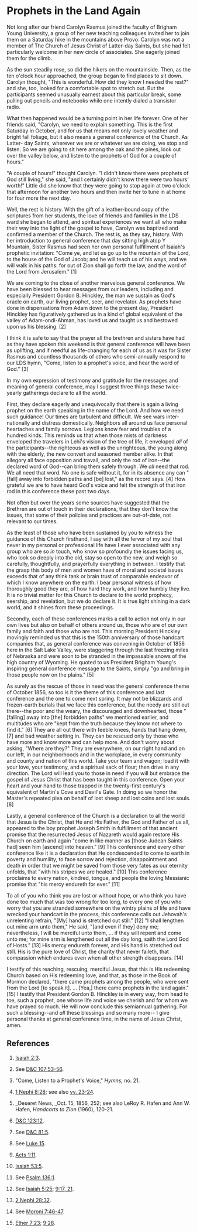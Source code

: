 # Prophets in the Land Again

Not long after our friend Carolyn Rasmus joined the faculty of Brigham Young
University, a group of her new teaching colleagues invited her to join them on
a Saturday hike in the mountains above Provo. Carolyn was not a member of The
Church of Jesus Christ of Latter-day Saints, but she had felt particularly
welcome in her new circle of associates. She eagerly joined them for the
climb.

As the sun steadily rose, so did the hikers on the mountainside. Then, as the
ten o'clock hour approached, the group began to find places to sit down.
Carolyn thought, "This is wonderful. How did they know I needed the rest?" and
she, too, looked for a comfortable spot to stretch out. But the participants
seemed unusually earnest about this particular break, some pulling out pencils
and notebooks while one intently dialed a transistor radio.

What then happened would be a turning point in her life forever. One of her
friends said, "Carolyn, we need to explain something. This is the first
Saturday in October, and for us that means not only lovely weather and bright
fall foliage, but it also means a general conference of the Church. As Latter-
day Saints, wherever we are or whatever we are doing, we stop and listen. So
we are going to sit here among the oak and the pines, look out over the valley
below, and listen to the prophets of God for a couple of hours."

"A couple of hours!" thought Carolyn. "I didn't know there were prophets of
God still living," she said, "and I certainly didn't know there were two
hours' worth!" Little did she know that they were going to stop again at two
o'clock that afternoon for another two hours and then invite her to tune in at
home for four more the next day.

Well, the rest is history. With the gift of a leather-bound copy of the
scriptures from her students, the love of friends and families in the LDS ward
she began to attend, and spiritual experiences we want all who make their way
into the light of the gospel to have, Carolyn was baptized and confirmed a
member of the Church. The rest is, as they say, history. With her introduction
to general conference that day sitting high atop Y Mountain, Sister Rasmus had
seen her own personal fulfillment of Isaiah's prophetic invitation: "Come ye,
and let us go up to the mountain of the Lord, to the house of the God of
Jacob; and he will teach us of his ways, and we will walk in his paths: for
out of Zion shall go forth the law, and the word of the Lord from Jerusalem."
[1]

We are coming to the close of another marvelous general conference. We have
been blessed to hear messages from our leaders, including and especially
President Gordon B. Hinckley, the man we sustain as God's oracle on earth, our
living prophet, seer, and revelator. As prophets have done in dispensations
from Adam down to the present day, President Hinckley has figuratively
gathered us in a kind of global equivalent of the valley of Adam-ondi-Ahman,
has loved us and taught us and bestowed upon us his blessing. [2]

I think it is safe to say that the prayer all the brethren and sisters have
had as they have spoken this weekend is that general conference will have been
as uplifting, and if needful as life-changing for each of us as it was for
Sister Rasmus and countless thousands of others who semi-annually respond to
our LDS hymn, "Come, listen to a prophet's voice, and hear the word of God."
[3]

In my own expression of testimony and gratitude for the messages and meaning
of general conference, may I suggest three things these twice-yearly
gatherings declare to all the world.

First, they declare eagerly and unequivocally that there is again a living
prophet on the earth speaking in the name of the Lord. And how we need such
guidance! Our times are turbulent and difficult. We see wars inter-nationally
and distress domestically. Neighbors all around us face personal heartaches
and family sorrows. Legions know fear and troubles of a hundred kinds. This
reminds us that when those mists of darkness enveloped the travelers in Lehi's
vision of the tree of life, it enveloped _all_ of the participants--the
righteous as well as the unrighteous, the young along with the elderly, the
new convert and seasoned member alike. In that allegory all face opposition
and travail, and only the rod of iron--the declared word of God--can bring
them safely through. We _all_ need that rod. We all need that word. No one is
safe without it, for in its absence any can "[fall] away into forbidden paths
and [be] lost," as the record says. [4]  How grateful we are to have heard
God's voice and felt the strength of that iron rod in this conference these
past two days.

Not often but over the years some sources have suggested that the Brethren are
out of touch in their declarations, that they don't know the issues, that some
of their policies and practices are out-of-date, not relevant to our times.

As the least of those who have been sustained by you to witness the guidance
of this Church firsthand, I say with all the fervor of my soul that never in
my personal or professional life have I ever associated with any group who are
so _in_ touch, who know so profoundly the issues facing us, who look so deeply
into the old, stay so open to the new, and weigh so carefully, thoughtfully,
and prayerfully everything in between. I testify that the grasp this body of
men and women have of moral and societal issues exceeds that of any think tank
or brain trust of comparable endeavor of which I know anywhere on the earth. I
bear personal witness of how thoroughly good they are, of how hard they work,
and how humbly they live. It is no trivial matter for this Church to declare
to the world prophecy, seership, and revelation, but we do declare it. It is
true light shining in a dark world, and it shines from these proceedings.

Secondly, each of these conferences marks a call to action not only in our own
lives but also on behalf of others around us, those who are of our own family
and faith and those who are not. This morning President Hinckley movingly
reminded us that this is the 150th anniversary of those handcart companies
that, as general conference was convening in October of 1856 here in the Salt
Lake Valley, were staggering through the last freezing miles of Nebraska and
were soon to be stranded in the impassable snows of the high country of
Wyoming. He quoted to us President Brigham Young's inspiring general
conference message to the Saints, simply "go and bring in those people now on
the plains." [5]

As surely as the rescue of those in need was the general conference theme of
October 1856, so too is it the theme of this conference and last conference
and the one to come next spring. It may not be blizzards and frozen-earth
burials that we face this conference, but the needy are still out there--the
poor and the weary, the discouraged and downhearted, those "[falling] away
into [the] forbidden paths" we mentioned earlier, and multitudes who are "kept
from the truth because they know not where to find it." [6]  They are all out
there with feeble knees, hands that hang down, [7]  and bad weather setting
in. They can be rescued only by those who have more and know more and can help
more. And don't worry about asking, "Where are they?" They are everywhere, on
our right hand and on our left, in our neighborhoods and in the workplace, in
every community and county and nation of this world. Take your team and wagon;
load it with your love, your testimony, and a spiritual sack of flour; then
drive in any direction. The Lord will lead you to those in need if you will
but embrace the gospel of Jesus Christ that has been taught in this
conference. Open your heart and your hand to those trapped in the twenty-first
century's equivalent of Martin's Cove and Devil's Gate. In doing so we honor
the Master's repeated plea on behalf of lost sheep and lost coins and lost
souls. [8]

Lastly, a general conference of the Church is a declaration to all the world
that Jesus is the Christ, that He and His Father, the God and Father of us
all, appeared to the boy prophet Joseph Smith in fulfillment of that ancient
promise that the resurrected Jesus of Nazareth would again restore His Church
on earth and again "come in like manner as [those Judean Saints had] seen him
[ascend] into heaven." [9]  This conference and every other conference like it
is a declaration that He condescended to come to earth in poverty and
humility, to face sorrow and rejection, disappointment and death in order that
we might be saved from those very fates as our eternity unfolds, that "with
his stripes we are healed." [10]  This conference proclaims to every nation,
kindred, tongue, and people the loving Messianic promise that "his mercy
endureth for ever." [11]

To all of you who think you are lost or without hope, or who think you have
done too much that was too wrong for too long, to every one of you who worry
that you are stranded somewhere on the wintry plains of life and have wrecked
your handcart in the process, this conference calls out Jehovah's unrelenting
refrain, "[My] hand is stretched out still." [12]  "I shall lengthen out mine
arm unto them," He said, "[and even if they] deny me; nevertheless, I will be
merciful unto them, ... if they will repent and come unto me; for mine arm is
lengthened out all the day long, saith the Lord God of Hosts." [13]  His mercy
endureth forever, and His hand is stretched out still. His is the pure love of
Christ, the charity that never faileth, that compassion which endures even
when all other strength disappears. [14]

I testify of this reaching, rescuing, merciful Jesus, that this is His
redeeming Church based on His redeeming love, and that, as those in the Book
of Mormon declared, "there came prophets among the people, who were sent from
the Lord [to speak it]. ... [Yea,] there came prophets in the land again." [15]
I testify that President Gordon B. Hinckley is in every way, from head to toe,
such a prophet, one whose life and voice we cherish and for whom we have
prayed so much. He will now conclude this semiannual gathering. For such a
blessing--and _all_ these blessings and so many more-- I give personal thanks
at general conference time, in the name of Jesus Christ, amen.

## References

  1.   [Isaiah 2:3](https://www.lds.org/scriptures/ot/isa/2.3?lang=eng#2).

  2.  See [D&amp;C 107:53-56](https://www.lds.org/scriptures/dc-testament/dc/107.53-56?lang=eng#52).

  3.  "Come, Listen to a Prophet's Voice," _Hymns,_ no. 21.

  4.   [1 Nephi 8:28](https://www.lds.org/scriptures/bofm/1-ne/8.28?lang=eng#27); see also [vv. 23-24](https://www.lds.org/scriptures/bofm/1-ne/8.23-24?lang=eng#22).

  5.   _Deseret News, _Oct. 15, 1856, 252; see also LeRoy R. Hafen and Ann W. Hafen, _Handcarts to Zion_ (1960), 120-21.

  6.   [D&amp;C 123:12](https://www.lds.org/scriptures/dc-testament/dc/123.12?lang=eng#11).

  7.  See [D&amp;C 81:5](https://www.lds.org/scriptures/dc-testament/dc/81.5?lang=eng#4).

  8.  See [Luke 15](https://www.lds.org/scriptures/nt/luke/15.title?lang=eng).

  9.   [Acts 1:11](https://www.lds.org/scriptures/nt/acts/1.11?lang=eng#10).

  10.   [Isaiah 53:5](https://www.lds.org/scriptures/ot/isa/53.5?lang=eng#4).

  11.  See [Psalm 136:1](https://www.lds.org/scriptures/ot/ps/136.1?lang=eng#0).

  12.  See [Isaiah 5:25](https://www.lds.org/scriptures/ot/isa/5.25?lang=eng#24); [9:17, 21](https://www.lds.org/scriptures/ot/isa/9.17%2C21?lang=eng#16).

  13.   [2 Nephi 28:32](https://www.lds.org/scriptures/bofm/2-ne/28.32?lang=eng#31).

  14.  See [Moroni 7:46-47](https://www.lds.org/scriptures/bofm/moro/7.46-47?lang=eng#45).

  15.   [Ether 7:23](https://www.lds.org/scriptures/bofm/ether/7.23?lang=eng#22); [9:28](https://www.lds.org/scriptures/bofm/ether/9.28?lang=eng#27).


